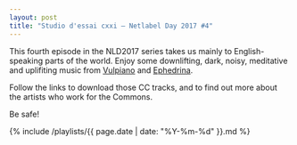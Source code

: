 ```yaml
---
layout: post
title: "Studio d'essai cxxi – Netlabel Day 2017 #4"
---
```


This fourth episode in the NLD2017 series takes us mainly to English-speaking parts of the world. Enjoy some downlifting, dark, noisy, meditative and uplifiting music from [Vulpiano](https://musicbrainz.org/label/5b48d869-3334-448c-b8e4-ac6d3a152de8) and [Ephedrina](https://musicbrainz.org/label/583d1365-cca2-4788-85bb-cd94c40d04ee).

Follow the links to download those CC tracks, and to find out more about the artists who work for the Commons.

Be safe!

{% include /playlists/{{ page.date | date: "%Y-%m-%d" }}.md %}